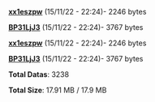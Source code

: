 [**xx1eszpw**](/data/xx1eszpw.txt) (15/11/22 - 22:24)- 2246 bytes

[**BP31LjJ3**](/data/BP31LjJ3.txt) (15/11/22 - 22:24)- 3767 bytes

[**xx1eszpw**](/data/xx1eszpw.txt) (15/11/22 - 22:24)- 2246 bytes

[**BP31LjJ3**](/data/BP31LjJ3.txt) (15/11/22 - 22:24)- 3767 bytes

**Total Datas**: 3238

**Total Size**: 17.91 MB / 17.9 MB
